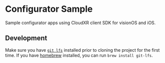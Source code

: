 # Configurator Sample

Sample configurator apps using CloudXR client SDK for visionOS and iOS.

## Development

Make sure you have [`git lfs`](https://git-lfs.github.com/) installed prior to
cloning the project for the first time. If you have [homebrew](https://brew.sh)
installed, you can run `brew install git-lfs`.

